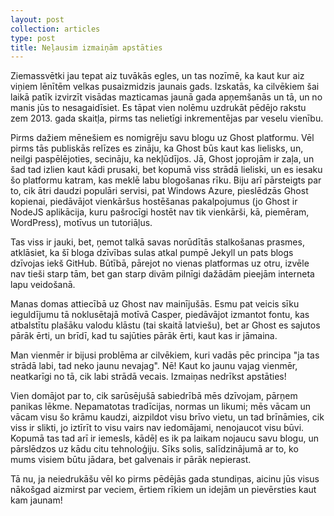 ```yaml
---
layout: post
collection: articles
type: post
title: Neļausim izmaiņām apstāties
---
```


Ziemassvētki jau tepat aiz tuvākās egles, un tas nozīmē, ka kaut kur aiz viņiem lēnītēm velkas pusaizmidzis jaunais gads. Izskatās, ka cilvēkiem šai laikā patīk izvirzīt visādas mazticamas jaunā gada apņemšanās un tā, un no manis jūs to nesagaidīsiet. Es tāpat vien nolēmu uzdrukāt pēdējo rakstu zem 2013. gada skaitļa, pirms tas nelietīgi inkrementējas par veselu vienību.

Pirms dažiem mēnešiem es nomigrēju savu blogu uz Ghost platformu. Vēl pirms tās publiskās relīzes es zināju, ka Ghost būs kaut kas lielisks, un, neilgi paspēlējoties, secināju, ka nekļūdījos. Jā, Ghost joprojām ir zaļa, un šad tad izlien kaut kādi prusaki, bet kopumā viss strādā lieliski, un es iesaku šo platformu katram, kas meklē labu blogošanas rīku. Biju arī pārsteigts par to, cik ātri daudzi populāri servisi, pat Windows Azure, pieslēdzās Ghost kopienai, piedāvājot vienkāršus hostēšanas pakalpojumus (jo Ghost ir NodeJS aplikācija, kuru pašrocīgi hostēt nav tik vienkārši, kā, piemēram, WordPress), motīvus un tutoriāļus.

Tas viss ir jauki, bet, ņemot talkā savas norūdītās stalkošanas prasmes, atklāsiet, ka šī bloga dzīvības sulas atkal pumpē Jekyll un pats blogs dzīvojas iekš GitHub. Būtībā, pārejot no vienas platformas uz otru, izvēle nav tieši starp tām, bet gan starp divām pilnīgi dažādām pieejām interneta lapu veidošanā.

Manas domas attiecībā uz Ghost nav mainījušās. Esmu pat veicis sīku ieguldījumu tā noklusētajā motīvā Casper, piedāvājot izmantot fontu, kas atbalstītu plašāku valodu klāstu (tai skaitā latviešu), bet ar Ghost es sajutos pārāk ērti, un brīdī, kad tu sajūties pārāk ērti, kaut kas ir jāmaina.

Man vienmēr ir bijusi problēma ar cilvēkiem, kuri vadās pēc principa "ja tas strādā labi, tad neko jaunu nevajag". Nē! Kaut ko jaunu vajag vienmēr, neatkarīgi no tā, cik labi strādā vecais. Izmaiņas nedrīkst apstāties!

Vien domājot par to, cik sarūsējušā sabiedrībā mēs dzīvojam, pārņem panikas lēkme. Nepamatotas tradīcijas, normas un likumi; mēs vācam un vācam visu šo krāmu kaudzi, aizpildot visu brīvo vietu, un tad brīnāmies, cik viss ir slikti, jo iztīrīt to visu vairs nav iedomājami, nenojaucot visu būvi. Kopumā tas tad arī ir iemesls, kādēļ es ik pa laikam nojaucu savu blogu, un pārslēdzos uz kādu citu tehnoloģiju. Sīks solis, salīdzinājumā ar to, ko mums visiem būtu jādara, bet galvenais ir pārāk nepierast.

Tā nu, ja neiedrukāšu vēl ko pirms pēdējās gada stundiņas, aicinu jūs visus nākošgad aizmirst par veciem, ērtiem rīkiem un idejām un pievērsties kaut kam jaunam!
